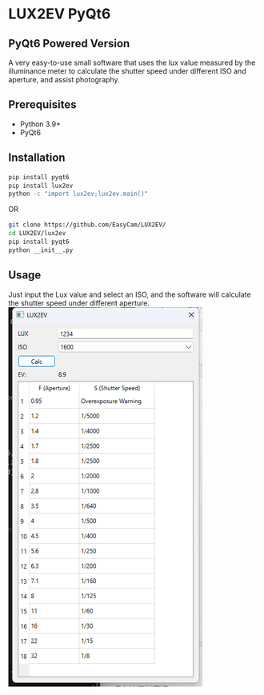 # LUX2EV PyQt6

## PyQt6 Powered Version

A very easy-to-use small software that uses the lux value measured by the illuminance meter to calculate the shutter speed under different ISO and aperture, and assist photography.


## Prerequisites

- Python 3.9+
- PyQt6

## Installation

```Bash
pip install pyqt6
pip install lux2ev
python -c "import lux2ev;lux2ev.main()"
```

OR 

```Bash
git clone https://github.com/EasyCam/LUX2EV/
cd LUX2EV/lux2ev
pip install pyqt6
python __init__.py
```

## Usage

Just input the Lux value and select an ISO, and the software will calculate the shutter speed under different aperture.
![](./images/Screenshot.png)